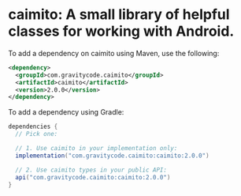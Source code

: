 # caimito: A small library of helpful classes for working with Android.

To add a dependency on caimito using Maven, use the following:

```xml
<dependency>
  <groupId>com.gravitycode.caimito</groupId>
  <artifactId>caimito</artifactId>
  <version>2.0.0</version>
</dependency>
```

To add a dependency using Gradle:

```gradle
dependencies {
  // Pick one:

  // 1. Use caimito in your implementation only:
  implementation("com.gravitycode.caimito:caimito:2.0.0")

  // 2. Use caimito types in your public API:
  api("com.gravitycode.caimito:caimito:2.0.0")
}
```
